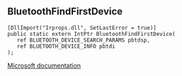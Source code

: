 ## BluetoothFindFirstDevice

```
[DllImport("Irprops.dll", SetLastError = true)]
public static extern IntPtr BluetoothFindFirstDevice(
   ref BLUETOOTH_DEVICE_SEARCH_PARAMS pbtdsp,
   ref BLUETOOTH_DEVICE_INFO pbtdi
);
```

[Microsoft documentation](https://docs.microsoft.com/en-us/windows/win32/api/bluetoothapis/nf-bluetoothapis-bluetoothfindfirstdevice)

